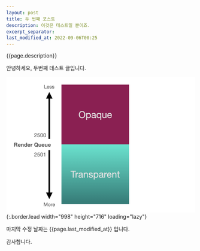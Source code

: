 ```yaml
---
layout: post
title: 두 번째 포스트
description: 이것은 테스트일 뿐이죠.
excerpt_separator: 
last_modified_at: 2022-09-06T00:25
---
```


{{page.description}}

안녕하세요, 두번째 테스트 글입니다.

![test](/assets/img/blog/test-1.png){:.border.lead width="998" height="716" loading="lazy"}
    
마지막 수정 날짜는  {{page.last_modified_at}}  입니다.  

감사합니다.
